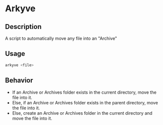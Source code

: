 # Arkyve

## Description

A script to automatically move any file into an "Archive"

## Usage

```bash
arkyve <file>
```

## Behavior

- If an Archive or Archives folder exists in the current directory, move the file into it.
- Else, if an Archive or Archives folder exists in the parent directory, move the file into it.
- Else, create an Archive or Archives folder in the current directory and move the file into it.
